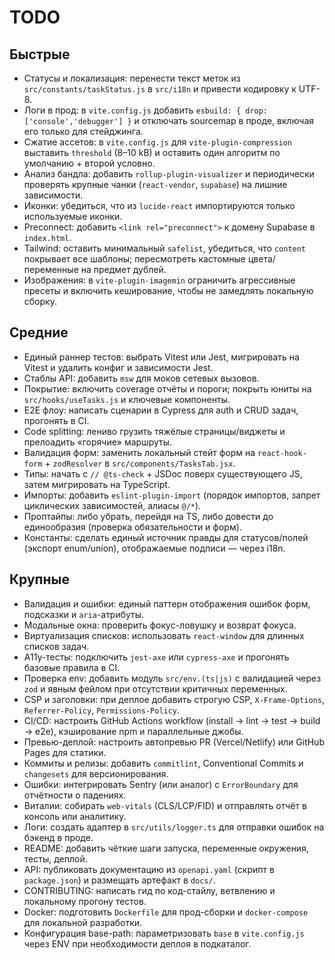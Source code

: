 # TODO

## Быстрые

- Статусы и локализация: перенести текст меток из `src/constants/taskStatus.js` в `src/i18n` и привести кодировку к UTF-8.
- Логи в прод: в `vite.config.js` добавить `esbuild: { drop: ['console','debugger'] }` и отключать sourcemap в проде, включая его только для стейджинга.
- Сжатие ассетов: в `vite.config.js` для `vite-plugin-compression` выставить `threshold` (8–10 kB) и оставить один алгоритм по умолчанию + второй условно.
- Анализ бандла: добавить `rollup-plugin-visualizer` и периодически проверять крупные чанки (`react-vendor`, `supabase`) на лишние зависимости.
- Иконки: убедиться, что из `lucide-react` импортируются только используемые иконки.
- Preconnect: добавить `<link rel="preconnect">` к домену Supabase в `index.html`.
- Tailwind: оставить минимальный `safelist`, убедиться, что `content` покрывает все шаблоны; пересмотреть кастомные цвета/переменные на предмет дублей.
- Изображения: в `vite-plugin-imagemin` ограничить агрессивные пресеты и включить кеширование, чтобы не замедлять локальную сборку.

## Средние

- Единый раннер тестов: выбрать Vitest или Jest, мигрировать на Vitest и удалить конфиг и зависимости Jest.
- Стаблы API: добавить `msw` для моков сетевых вызовов.
- Покрытие: включить coverage отчёты и пороги; покрыть юниты на `src/hooks/useTasks.js` и ключевые компоненты.
- E2E флоу: написать сценарии в Cypress для auth и CRUD задач, прогонять в CI.
- Code splitting: лениво грузить тяжёлые страницы/виджеты и прелоадить «горячие» маршруты.
- Валидация форм: заменить локальный стейт форм на `react-hook-form` + `zodResolver` в `src/components/TasksTab.jsx`.
- Типы: начать с `// @ts-check` + JSDoc поверх существующего JS, затем мигрировать на TypeScript.
- Импорты: добавить `eslint-plugin-import` (порядок импортов, запрет циклических зависимостей, алиасы `@/*`).
- Проптайпы: либо убрать, перейдя на TS, либо довести до единообразия (проверка обязательности и форм).
- Константы: сделать единый источник правды для статусов/полей (экспорт enum/union), отображаемые подписи — через i18n.

## Крупные

- Валидация и ошибки: единый паттерн отображения ошибок форм, подсказки и `aria`-атрибуты.
- Модальные окна: проверить фокус-ловушку и возврат фокуса.
- Виртуализация списков: использовать `react-window` для длинных списков задач.
- A11y-тесты: подключить `jest-axe` или `cypress-axe` и прогонять базовые правила в CI.
- Проверка env: добавить модуль `src/env.(ts|js)` с валидацией через `zod` и явным фейлом при отсутствии критичных переменных.
- CSP и заголовки: при деплое добавить строгую CSP, `X-Frame-Options`, `Referrer-Policy`, `Permissions-Policy`.
- CI/CD: настроить GitHub Actions workflow (install → lint → test → build → e2e), кэширование npm и параллельные джобы.
- Превью-деплой: настроить автопревью PR (Vercel/Netlify) или GitHub Pages для статики.
- Коммиты и релизы: добавить `commitlint`, Conventional Commits и `changesets` для версионирования.
- Ошибки: интегрировать Sentry (или аналог) с `ErrorBoundary` для отчётности о падениях.
- Виталии: собирать `web-vitals` (CLS/LCP/FID) и отправлять отчёт в консоль или аналитику.
- Логи: создать адаптер в `src/utils/logger.ts` для отправки ошибок на бэкенд в проде.
- README: добавить чёткие шаги запуска, переменные окружения, тесты, деплой.
- API: публиковать документацию из `openapi.yaml` (скрипт в `package.json`) и размещать артефакт в `docs/`.
- CONTRIBUTING: написать гид по код-стайлу, ветвлению и локальному прогону тестов.
- Docker: подготовить `Dockerfile` для прод-сборки и `docker-compose` для локальной разработки.
- Конфигурация base-path: параметризовать `base` в `vite.config.js` через ENV при необходимости деплоя в подкаталог.
